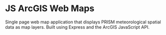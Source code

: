 # JS ArcGIS Web Maps
Single page web map application that displays PRISM meteorological spatial data as map layers. Built using Express and the ArcGIS JavaScript API.
